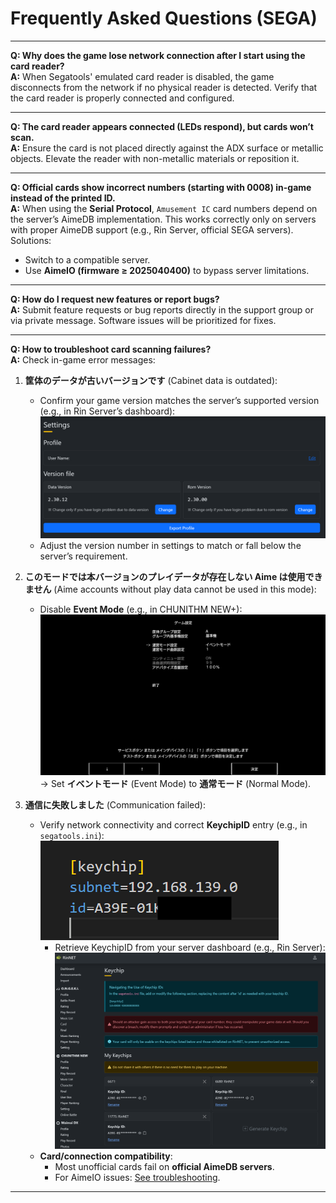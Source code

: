 
# Frequently Asked Questions (SEGA)  

---

**Q: Why does the game lose network connection after I start using the card reader?**  
**A:** When Segatools' emulated card reader is disabled, the game disconnects from the network if no physical reader is detected. Verify that the card reader is properly connected and configured.  

---

**Q: The card reader appears connected (LEDs respond), but cards won’t scan.**  
**A:** Ensure the card is not placed directly against the ADX surface or metallic objects. Elevate the reader with non-metallic materials or reposition it.  

---

**Q: Official cards show incorrect numbers (starting with 0008) in-game instead of the printed ID.**  
**A:** When using the **Serial Protocol**, `Amusement IC` card numbers depend on the server’s AimeDB implementation. This works correctly only on servers with proper AimeDB support (e.g., Rin Server, official SEGA servers). Solutions:  
- Switch to a compatible server.  
- Use **AimeIO (firmware ≥ 2025040400)** to bypass server limitations.  

---

**Q: How do I request new features or report bugs?**  
**A:** Submit feature requests or bug reports directly in the support group or via private message. Software issues will be prioritized for fixes.  

---

**Q: How to troubleshoot card scanning failures?**  
**A:** Check in-game error messages:  

1. **筐体のデータが古いバージョンです** (Cabinet data is outdated):  
   - Confirm your game version matches the server’s supported version (e.g., in Rin Server’s dashboard):  
     ![rin_ver](assets/rin_ver.png)  
   - Adjust the version number in settings to match or fall below the server’s requirement.  

2. **このモードでは本バージョンのプレイデータが存在しない Aime は使用できません** (Aime accounts without play data cannot be used in this mode):  
   - Disable **Event Mode** (e.g., in CHUNITHM NEW+):  
     ![event_mode](assets/event_mode.png)  
     → Set **イベントモード** (Event Mode) to **通常モード** (Normal Mode).  

3. **通信に失敗しました** (Communication failed):  
   - Verify network connectivity and correct **KeychipID** entry (e.g., in `segatools.ini`):  
     ![keychip](assets/keychip.png)  
     - Retrieve KeychipID from your server dashboard (e.g., Rin Server):  
       ![keychip_rin](assets/keychip_rin.png)  
   - **Card/connection compatibility**:  
     - Most unofficial cards fail on **official AimeDB servers**.  
     - For AimeIO issues: [See troubleshooting](aimeio.md#important-notes).  

---